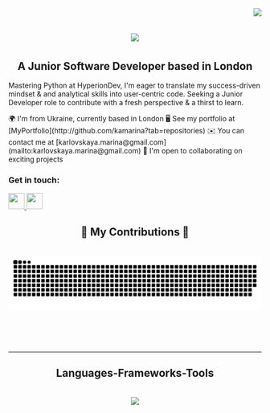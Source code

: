 <img align="right" src="https://visitor-badge.laobi.icu/badge?page_id=kamarina.kamarina" />

<h1 align="center">
    <img src="https://readme-typing-svg.herokuapp.com/?font=Righteous&size=35&center=true&vCenter=true&width=500&height=70&duration=4000&lines=Hi+There!+👋;+I'm+Maryna+Karlovska!;" />
</h1>

<h2 align="center">A Junior Software Developer based in London </h3>
Mastering Python at HyperionDev, I'm eager to translate my success-driven mindset & and analytical skills into user-centric code. Seeking a Junior Developer role to contribute with a fresh perspective & a thirst to learn.
<p>
🌍  I'm from Ukraine, currently based in London
🖥️  See my portfolio at [MyPortfolio](http://github.com/kamarina?tab=repositories)
✉️  You can contact me at [karlovskaya.marina@gmail.com](mailto:karlovskaya.marina@gmail.com)
🤝  I'm open to collaborating on exciting projects
</p>

### Get in touch:

<p align="left"> <a href="https://www.github.com/kamarina" target="_blank" rel="noreferrer"> <picture> <source media="(prefers-color-scheme: dark)" srcset="https://raw.githubusercontent.com/danielcranney/readme-generator/main/public/icons/socials/github-dark.svg" /> <source media="(prefers-color-scheme: light)" srcset="https://raw.githubusercontent.com/danielcranney/readme-generator/main/public/icons/socials/github.svg" /> <img src="https://raw.githubusercontent.com/danielcranney/readme-generator/main/public/icons/socials/github.svg" width="32" height="32" /> </picture> </a> <a href="https://www.linkedin.com/in/marinakarlovska" target="_blank" rel="noreferrer"> <picture> <source media="(prefers-color-scheme: dark)" srcset="https://raw.githubusercontent.com/danielcranney/readme-generator/main/public/icons/socials/linkedin-dark.svg" /> <source media="(prefers-color-scheme: light)" srcset="https://raw.githubusercontent.com/danielcranney/readme-generator/main/public/icons/socials/linkedin.svg" /> <img src="https://raw.githubusercontent.com/danielcranney/readme-generator/main/public/icons/socials/linkedin.svg" width="32" height="32" /> </picture> </a></p>

<div align="center">
  <h2>🐍 My Contributions 🐍</h2>
  <br>
  <img alt="snake eating my contributions" src="https://raw.githubusercontent.com/kamarina/kamarina/output/github-contribution-grid-snake.svg" />
  
  <br/><br/><br/>
</div>

<hr/>

<h2 align="center"> Languages-Frameworks-Tools </h2>
<br/>
<div align="center">
    <img src="https://skillicons.dev/icons?i=html,css,vscode,github,git" />
</div>


